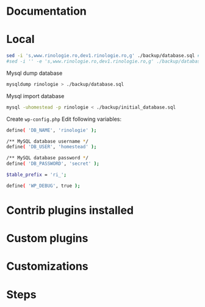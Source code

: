 # Documentation

# Local
```bash
sed -i 's,www.rinologie.ro,dev1.rinologie.ro,g' ./backup/database.sql # LINUX
#sed -i '' -e 's,www.rinologie.ro,dev1.rinologie.ro,g' ./backup/database.sql # MACOS
```

Mysql dump database
```bash
mysqldump rinologie > ./backup/database.sql
```

Mysql import database
```bash
mysql -uhomestead -p rinologie < ./backup/initial_database.sql
```

Create ```wp-config.php```
Edit following variables:
```bash
define( 'DB_NAME', 'rinologie' );

/** MySQL database username */
define( 'DB_USER', 'homestead' );

/** MySQL database password */
define( 'DB_PASSWORD', 'secret' );

$table_prefix = 'ri_';

define( 'WP_DEBUG', true );
```


# Contrib plugins installed

# Custom plugins

# Customizations

# Steps

